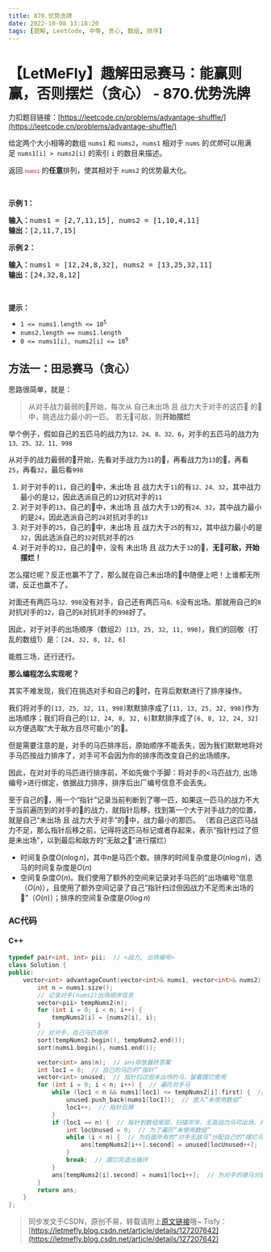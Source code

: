 ```yaml
---
title: 870.优势洗牌
date: 2022-10-08 13:18:20
tags: [题解, LeetCode, 中等, 贪心, 数组, 排序]
---
```


# 【LetMeFly】趣解田忌赛马：能赢则赢，否则摆烂（贪心） - 870.优势洗牌

力扣题目链接：[https://leetcode.cn/problems/advantage-shuffle/](https://leetcode.cn/problems/advantage-shuffle/)

<p>给定两个大小相等的数组&nbsp;<code>nums1</code>&nbsp;和&nbsp;<code>nums2</code>，<code>nums1</code>&nbsp;相对于 <code>nums</code>&nbsp;的<em>优势</em>可以用满足&nbsp;<code>nums1[i] &gt; nums2[i]</code>&nbsp;的索引 <code>i</code>&nbsp;的数目来描述。</p>

<p>返回 <font color="#c7254e" face="Menlo, Monaco, Consolas, Courier New, monospace" size="1"><span style="background-color: rgb(249, 242, 244);">nums1</span></font>&nbsp;的<strong>任意</strong>排列，使其相对于 <code>nums2</code>&nbsp;的优势最大化。</p>

<p>&nbsp;</p>

<p><strong>示例 1：</strong></p>

<pre>
<strong>输入：</strong>nums1 = [2,7,11,15], nums2 = [1,10,4,11]
<strong>输出：</strong>[2,11,7,15]
</pre>

<p><strong>示例 2：</strong></p>

<pre>
<strong>输入：</strong>nums1 = [12,24,8,32], nums2 = [13,25,32,11]
<strong>输出：</strong>[24,32,8,12]
</pre>

<p>&nbsp;</p>

<p><strong>提示：</strong></p>

<ul>
	<li><code>1 &lt;= nums1.length &lt;= 10<sup>5</sup></code></li>
	<li><code>nums2.length == nums1.length</code></li>
	<li><code>0 &lt;= nums1[i], nums2[i] &lt;= 10<sup>9</sup></code></li>
</ul>


    
## 方法一：田忌赛马（贪心）

思路很简单，就是：

> 从对手战力最弱的🐎开始，每次从 自己未出场 且 战力大于对手的这匹🐎 的🐎中，挑选战力最小的一匹。
> 若无🐎可敌，则**开始摆烂**

举个例子，假如自己的五匹马的战力为```12、24、8、32、6```，对手的五匹马的战力为```13、25、32、11、998```

从对手的战力最弱的🐎开始，先看对手战力为```11```的🐎，再看战力为```13```的🐎，再看```25```，再看```32```，最后看```998```

1. 对于对手的```11```，自己的🐎中，未出场 且 战力大于```11```的有```12、24、32```，其中战力最小的是```12```，因此选派自己的```12```对抗对手的```11```
2. 对于对手的```13```，自己的🐎中，未出场 且 战力大于```13```的有```24、32```，其中战力最小的是```24```，因此选派自己的```24```对抗对手的```13```
3. 对于对手的```25```，自己的🐎中，未出场 且 战力大于```25```的有```32```，其中战力最小的是```32```，因此选派自己的```32```对抗对手的```25```
4. 对于对手的```32```，自己的🐎中，没有 未出场 且 战力大于```32```的🐎，**无🐎可敌，开始摆烂！**

怎么摆烂呢？反正也赢不了了，那么就在自己未出场的🐎中随便上吧！上谁都无所谓，反正也赢不了。

对面还有两匹马```32、998```没有对手，自己还有两匹马```8、6```没有出场。那就用自己的```8```对抗对手的```32```，自己的```6```对抗对手的```998```好了。

因此，对于对手的出场顺序（数组2）```[13, 25, 32, 11, 998]```，我们的回敬（打乱的数组1）是：```[24, 32, 8, 12, 6]```

能胜三场，还行还行。

**那么编程怎么实现呢？**

其实不难发现，我们在挑选对手和自己的🐎时，在背后默默进行了排序操作。

我们将对手的```[13, 25, 32, 11, 998]```默默排序成了```[11, 13, 25, 32, 998]```作为出场顺序；我们将自己的```[12, 24, 8, 32, 6]```默默排序成了```[6, 8, 12, 24, 32]```以方便选取“大于敌方且尽可能小”的🐎。

但是需要注意的是，对手的马匹排序后，原始顺序不能丢失，因为我们默默地将对手马匹按战力排序了，对手可不会因为你的排序而改变自己的出场顺序。

因此，在对对手的马匹进行排序前，不如先做个手脚：将对手的<马匹战力, 出场编号>进行绑定，依据战力排序，排序后出厂编号信息不会丢失。

至于自己的🐎，用一个“指针”记录当前判断到了哪一匹，如果这一匹马的战力不大于当前遍历到的对手的🐎的战力，就指针后移，找到第一个大于对手战力的位置，就是自己“未出场 且 战力大于对手”的🐎中，战力最小的那匹。 （若自己这匹马战力不足，那么指针后移之前，记得将这匹马标记或者存起来，表示“指针扫过了但是未出场”，以到最后和敌方的“无敌之🐎”进行摆烂）

+ 时间复杂度$O(n\log n)$，其中$n$是马匹个数。排序的时间复杂度是$O(n\log n)$，选马的时间复杂度是$O(n)$
+ 空间复杂度$O(n)$。我们使用了额外的空间来记录对手马匹的“出场编号”信息（$O(n)$），且使用了额外空间记录了自己“指针扫过但因战力不足而未出场的🐎”（$O(n)$）；排序的空间复杂度是$O(\log n)$

### AC代码

#### C++

```cpp
typedef pair<int, int> pii;  // <战力, 出场编号>
class Solution {
public:
    vector<int> advantageCount(vector<int>& nums1, vector<int>& nums2) {
        int n = nums1.size();
		// 记录对手(nums2)出场顺序信息
        vector<pii> tempNums2(n);
        for (int i = 0; i < n; i++) {
            tempNums2[i] = {nums2[i], i};
        }
		// 对对手、自己马匹排序
        sort(tempNums2.begin(), tempNums2.end());
        sort(nums1.begin(), nums1.end());

        vector<int> ans(n);  // ans存放最终答案
        int loc1 = 0;  // 自己的马匹的“指针”
        vector<int> unused;  // 指针扫过但未出场的马，留着摆烂使用
        for (int i = 0; i < n; i++) {  // 遍历对手马
            while (loc1 < n && nums1[loc1] <= tempNums2[i].first) {  // 自己的马战力不足
                unused.push_back(nums1[loc1]);  // 放入“未使用数组”
                loc1++;  // 指针后移
            }
            if (loc1 == n) {  // 指针到数组尾部，扫描完毕，无高战力马可出场，开始摆烂，摆烂完退出循环
                int locUnused = 0;  // 为了遍历“未使用数组”
                while (i < n) {  // 为后面所有的“对手无敌马”分配自己的“摆烂马”
                    ans[tempNums2[i++].second] = unused[locUnused++];
                }
                break;  // 摆烂完退出循环
            }
            ans[tempNums2[i].second] = nums1[loc1++];  // 为对手的彼马分配自己的 未使用且战力更强 的战力尽可能小马
        }
        return ans;
    }
};
```

> 同步发文于CSDN，原创不易，转载请附上[原文链接](https://leetcode.letmefly.xyz/2022/10/08/LeetCode%200870.%E4%BC%98%E5%8A%BF%E6%B4%97%E7%89%8C/)哦~
> Tisfy：[https://letmefly.blog.csdn.net/article/details/127207642](https://letmefly.blog.csdn.net/article/details/127207642)
